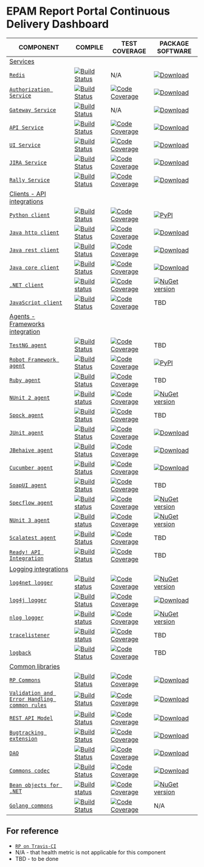# EPAM Report Portal Continuous Delivery Dashboard

| COMPONENT | COMPILE | TEST COVERAGE | PACKAGE SOFTWARE |
| ---       | ---     | ---                  | ---              |
| [Services](https://github.com/reportportal?utf8=%E2%9C%93&q=service-) ||||
| [`Redis`](https://github.com/reportportal/service-registry) | [![Build Status](https://travis-ci.org/reportportal/service-registry.svg?branch=master)](https://travis-ci.org/reportportal/service-registry)      | N/A | [![Download](https://api.bintray.com/packages/epam/reportportal/service-registry/images/download.svg)](https://bintray.com/epam/reportportal/service-registry/_latestVersion) |
| [`Authorization Service`](https://github.com/reportportal/service-authorization) | [![Build Status](https://travis-ci.org/reportportal/service-authorization.svg?branch=master)](https://travis-ci.org/reportportal/service-authorization) | [![Code Coverage](https://codecov.io/gh/reportportal/service-authorization/branch/master/graph/badge.svg)](https://codecov.io/gh/reportportal/service-authorization) | [![Download](https://api.bintray.com/packages/epam/reportportal/service-authorization/images/download.svg)](https://bintray.com/epam/reportportal/service-authorization/_latestVersion) |
| [`Gateway Service`](https://github.com/reportportal/service-gateway) | [![Build Status](https://travis-ci.org/reportportal/service-gateway.svg?branch=master)](https://travis-ci.org/reportportal/service-gateway) | N/A | [![Download](https://api.bintray.com/packages/epam/reportportal/service-gateway/images/download.svg)](https://bintray.com/epam/reportportal/service-gateway/_latestVersion) |
| [`API Service`](https://github.com/reportportal/service-api) | [![Build Status](https://travis-ci.org/reportportal/service-api.svg?branch=master)](https://travis-ci.org/reportportal/service-api) | [![Code Coverage](https://codecov.io/gh/reportportal/service-api/branch/master/graph/badge.svg)](https://codecov.io/gh/reportportal/service-api) | [![Download](https://api.bintray.com/packages/epam/reportportal/service-api/images/download.svg)](https://bintray.com/epam/reportportal/service-api/_latestVersion) |
| [`UI Service`](https://github.com/reportportal/service-ui)                            | [![Build Status](https://travis-ci.org/reportportal/service-ui.svg?branch=master)](https://travis-ci.org/reportportal/service-ui) | [![Code Coverage](https://codecov.io/gh/reportportal/service-ui/branch/master/graph/badge.svg)](https://codecov.io/gh/reportportal/service-ui) | [![Download](https://api.bintray.com/packages/epam/reportportal/service-ui/images/download.svg)](https://bintray.com/epam/reportportal/service-ui/_latestVersion) |
| [`JIRA Service`](https://github.com/reportportal/service-jira)                        | [![Build Status](https://travis-ci.org/reportportal/service-jira.svg?branch=master)](https://travis-ci.org/reportportal/service-jira) | [![Code Coverage](https://codecov.io/gh/reportportal/service-jira/branch/master/graph/badge.svg)](https://codecov.io/gh/reportportal/service-jira) | [![Download](https://api.bintray.com/packages/epam/reportportal/service-jira/images/download.svg)](https://bintray.com/epam/reportportal/service-jira/_latestVersion) |
| [`Rally Service`](https://github.com/reportportal/service-rally)                      | [![Build Status](https://travis-ci.org/reportportal/service-rally.svg?branch=master)](https://travis-ci.org/reportportal/service-rally) | [![Code Coverage](https://codecov.io/gh/reportportal/service-rally/branch/master/graph/badge.svg)](https://codecov.io/gh/reportportal/service-rally) | [![Download](https://api.bintray.com/packages/epam/reportportal/service-rally/images/download.svg)](https://bintray.com/epam/reportportal/service-rally/_latestVersion) |
| [Clients - API integrations](https://github.com/reportportal?utf8=%E2%9C%93&q=agent-) ||||
| [`Python client`](https://github.com/reportportal/client-Python)                      | [![Build Status](https://travis-ci.org/reportportal/client-Python.svg?branch=master)](https://travis-ci.org/reportportal/client-Python) | [![Code Coverage](https://codecov.io/gh/reportportal/client-python/branch/master/graph/badge.svg)](https://codecov.io/gh/reportportal/client-python) | [![PyPI](https://img.shields.io/pypi/v/reportportal-client.svg?maxAge=2592000)](https://pypi.python.org/pypi/reportportal-client) |
| [`Java http client`](https://github.com/reportportal/client-java-httpclient-repacked) | [![Build Status](https://travis-ci.org/reportportal/client-java-httpclient-repacked.svg?branch=master)](https://travis-ci.org/reportportal/client-java-httpclient-repacked) | [![Code Coverage](https://codecov.io/gh/reportportal/client-java-httpclient-repacked/branch/master/graph/badge.svg)](https://codecov.io/gh/reportportal/client-java-httpclient-repacked) | [![Download](https://api.bintray.com/packages/epam/reportportal/httpclient-repacked/images/download.svg)](https://bintray.com/epam/reportportal/httpclient-repacked/_latestVersion) |
| [`Java rest client`](https://github.com/reportportal/client-java-rest-core)           | [![Build Status](https://travis-ci.org/reportportal/client-java-rest-core.svg?branch=master)](https://travis-ci.org/reportportal/client-java-rest-core) | [![Code Coverage](https://codecov.io/gh/reportportal/client-java-rest-core/branch/master/graph/badge.svg)](https://codecov.io/gh/reportportal/client-java-rest-core) | [![Download](https://api.bintray.com/packages/epam/reportportal/rest-client-core/images/download.svg)](https://bintray.com/epam/reportportal/rest-client-core/_latestVersion) |
| [`Java core client`](https://github.com/reportportal/client-java-core)                | [![Build Status](https://travis-ci.org/reportportal/client-java-core.svg?branch=master)](https://travis-ci.org/reportportal/client-java-core) | [![Code Coverage](https://codecov.io/gh/reportportal/client-java-core/branch/master/graph/badge.svg)](https://codecov.io/gh/reportportal/client-java-core) | [![Download](https://api.bintray.com/packages/epam/reportportal/client-java-core/images/download.svg)](https://bintray.com/epam/reportportal/client-java-core/_latestVersion) |
| [`.NET client`](https://github.com/reportportal/client-net)                           | [![Build status](https://ci.appveyor.com/api/projects/status/thjw94949tm5lbw5?svg=true)](https://ci.appveyor.com/project/nvborisenko/client-net) | [![Code Coverage](https://codecov.io/gh/reportportal/client-net/branch/master/graph/badge.svg)](https://codecov.io/gh/reportportal/client-net) | [![NuGet version](https://badge.fury.io/nu/reportportal.client.svg)](https://badge.fury.io/nu/reportportal.client) |
| [`JavaScript client`](https://github.com/reportportal/client-javascript)              | [![Build Status](https://travis-ci.org/reportportal/client-javascript.svg?branch=master)](https://travis-ci.org/reportportal/client-javascript) | [![Code Coverage](https://codecov.io/gh/reportportal/client-javascript/branch/master/graph/badge.svg)](https://codecov.io/gh/reportportal/client-javascript) | TBD              |
| [Agents - Frameworks integration](https://github.com/reportportal?utf8=%E2%9C%93&q=agent-) ||||
| [`TestNG agent`](https://github.com/reportportal/agent-java-testNG)                   | [![Build Status](https://travis-ci.org/reportportal/agent-java-testNG.svg?branch=master)](https://travis-ci.org/reportportal/agent-java-testNG)| [![Code Coverage](https://codecov.io/gh/reportportal/agent-java-testNG/branch/master/graph/badge.svg)](https://codecov.io/gh/reportportal/agent-java-testNG) | TBD              |
| [`Robot Framework agent`](https://github.com/reportportal/agent-Python-RobotFramework) | [![Build Status](https://travis-ci.org/reportportal/agent-Python-RobotFramework.svg?branch=master)](https://travis-ci.org/reportportal/agent-Python-RobotFramework) | [![Code Coverage](https://codecov.io/gh/reportportal/agent-Python-RobotFramework/branch/master/graph/badge.svg)](https://codecov.io/gh/reportportal/agent-Python-RobotFramework) | [![PyPI](https://img.shields.io/pypi/v/robotframework-reportportal.svg?maxAge=2592000)](https://pypi.python.org/pypi/robotframework-reportportal) |
| [`Ruby agent`](https://github.com/reportportal/agent-ruby)                            | [![Build Status](https://travis-ci.org/reportportal/agent-ruby.svg?branch=master)](https://travis-ci.org/reportportal/agent-ruby) | [![Code Coverage](https://codecov.io/gh/reportportal/agent-ruby/branch/master/graph/badge.svg)](https://codecov.io/gh/reportportal/agent-ruby) | TBD              |
| [`NUnit 2 agent`](https://github.com/reportportal/agent-net-nunit2)                   | [![Build status](https://ci.appveyor.com/api/projects/status/tbxdsfppppv14dfn?svg=true)](https://ci.appveyor.com/project/nvborisenko/agent-net-nunit2) | [![Code Coverage](https://codecov.io/gh/reportportal/agent-net-nunit2/branch/master/graph/badge.svg)](https://codecov.io/gh/reportportal/agent-net-nunit2) |[![NuGet version](https://badge.fury.io/nu/reportportal.nunit.svg)](https://badge.fury.io/nu/reportportal.nunit) |
| [`Spock agent`](https://github.com/reportportal/agent-java-spock)                     | [![Build Status](https://travis-ci.org/reportportal/agent-java-spock.svg?branch=master)](https://travis-ci.org/reportportal/agent-java-spock) | [![Code Coverage](https://codecov.io/gh/reportportal/agent-java-spock/branch/master/graph/badge.svg)](https://codecov.io/gh/reportportal/agent-java-spock) | TBD              |
| [`JUnit agent`](https://github.com/reportportal/agent-java-junit)                     | [![Build Status](https://travis-ci.org/reportportal/agent-java-junit.svg?branch=master)](https://travis-ci.org/reportportal/agent-java-junit) | [![Code Coverage](https://codecov.io/gh/reportportal/agent-java-junit/branch/master/graph/badge.svg)](https://codecov.io/gh/reportportal/agent-java-junit) | [![Download](https://api.bintray.com/packages/epam/reportportal/agent-java-junit/images/download.svg) ](https://bintray.com/epam/reportportal/agent-java-junit/_latestVersion) |
| [`JBehaive agent`](https://github.com/reportportal/agent-java-jbehave)                | [![Build Status](https://travis-ci.org/reportportal/agent-java-jbehave.svg?branch=master)](https://travis-ci.org/reportportal/agent-java-jbehave) | [![Code Coverage](https://codecov.io/gh/reportportal/agent-java-jbehave/branch/master/graph/badge.svg)](https://codecov.io/gh/reportportal/agent-java-jbehave) | [![Download](https://api.bintray.com/packages/epam/reportportal/agent-java-jbehave/images/download.svg)](https://bintray.com/epam/reportportal/agent-java-jbehave/_latestVersion) |
| [`Cucumber agent`](https://github.com/reportportal/agent-java-cucumber)               | [![Build Status](https://travis-ci.org/reportportal/agent-java-cucumber.svg?branch=master)](https://travis-ci.org/reportportal/agent-java-cucumber) | [![Code Coverage](https://codecov.io/gh/reportportal/agent-java-cucumber/branch/master/graph/badge.svg)](https://codecov.io/gh/reportportal/agent-java-cucumber) | [ ![Download](https://api.bintray.com/packages/epam/reportportal/agent-java-cucumber/images/download.svg) ](https://bintray.com/epam/reportportal/agent-java-cucumber/_latestVersion) |
| [`SoapUI agent`](https://github.com/reportportal/agent-java-soapui)                   | [![Build Status](https://travis-ci.org/reportportal/agent-java-soapui.svg?branch=master)](https://travis-ci.org/reportportal/agent-java-soapui) | [![Code Coverage](https://codecov.io/gh/reportportal/agent-java-soapui/branch/master/graph/badge.svg)](https://codecov.io/gh/reportportal/agent-java-soapui) | TBD              |
| [`Specflow agent`](https://github.com/reportportal/agent-net-specflow)                | [![Build status](https://ci.appveyor.com/api/projects/status/k9gnrmlt3yo5gl4g?svg=true)](https://ci.appveyor.com/project/nvborisenko/agent-net-specflow) | [![Code Coverage](https://codecov.io/gh/reportportal/agent-net-specflow/branch/master/graph/badge.svg)](https://codecov.io/gh/reportportal/agent-net-specflow) | [![NuGet version](https://badge.fury.io/nu/reportportal.specflow.svg)](https://badge.fury.io/nu/reportportal.specflow) |
| [`NUnit 3 agent`](https://github.com/reportportal/agent-net-nunit)                    | [![Build status](https://ci.appveyor.com/api/projects/status/q4l1kw3xrbi79m7i/branch/master?svg=true)](https://ci.appveyor.com/project/nvborisenko/agent-net-nunit/branch/master) | [![Code Coverage](https://codecov.io/gh/reportportal/agent-net-nunit/branch/master/graph/badge.svg)](https://codecov.io/gh/reportportal/agent-net-nunit) | [![NuGet version](https://badge.fury.io/nu/reportportal.nunit.svg)](https://badge.fury.io/nu/reportportal.nunit) |
| [`Scalatest agent`](https://github.com/reportportal/agent-scala-scalatest)            | [![Build Status](https://travis-ci.org/reportportal/agent-scala-scalatest.svg?branch=master)](https://travis-ci.org/reportportal/agent-scala-scalatest) | [![Code Coverage](https://codecov.io/gh/reportportal/agent-scala-scalatest/branch/master/graph/badge.svg)](https://codecov.io/gh/reportportal/agent-scala-scalatest) | TBD              |
| [`Ready! API Integration`](https://github.com/reportportal/agent-readyapi)            | [![Build Status](https://travis-ci.org/reportportal/agent-readyapi.svg?branch=master)](https://travis-ci.org/reportportal/agent-readyapi) | [![Code Coverage](https://codecov.io/gh/reportportal/agent-readyapi/branch/master/graph/badge.svg)](https://codecov.io/gh/reportportal/agent-readyapi) | TBD              |
| [Logging integrations](https://github.com/reportportal?utf8=%E2%9C%93&q=logger-) ||||
| [`log4net logger`](https://github.com/reportportal/logger-net-log4net)                | [![Build status](https://ci.appveyor.com/api/projects/status/649dujaserywuchy?svg=true)](https://ci.appveyor.com/project/nvborisenko/logger-net-log4net) | [![Code Coverage](https://codecov.io/gh/reportportal/logger-net-log4net/branch/master/graph/badge.svg)](https://codecov.io/gh/reportportal/logger-net-log4net) | [![NuGet version](https://badge.fury.io/nu/reportportal.log4net.svg)](https://badge.fury.io/nu/reportportal.log4net) |
| [`log4j logger`](https://github.com/reportportal/logger-java-log4j)                   | [![Build Status](https://travis-ci.org/reportportal/logger-java-log4j.svg?branch=master)](https://travis-ci.org/reportportal/logger-java-log4j) | [![Code Coverage](https://codecov.io/gh/reportportal/logger-java-log4j/branch/master/graph/badge.svg)](https://codecov.io/gh/reportportal/logger-java-log4j) | [ ![Download](https://api.bintray.com/packages/epam/reportportal/logger-java-log4j/images/download.svg) ](https://bintray.com/epam/reportportal/logger-java-log4j/_latestVersion) |
| [`nlog logger`](https://github.com/reportportal/logger-net-nlog)                      | [![Build status](https://ci.appveyor.com/api/projects/status/99gs8ib4ucth6uj7?svg=true)](https://ci.appveyor.com/project/nvborisenko/logger-net-nlog) | [![Code Coverage](https://codecov.io/gh/reportportal/logger-net-nlog/branch/master/graph/badge.svg)](https://codecov.io/gh/reportportal/logger-net-nlog) | [![NuGet version](https://badge.fury.io/nu/reportportal.nlog.svg)](https://badge.fury.io/nu/reportportal.nlog) |
| [`tracelistener`](https://github.com/reportportal/logger-net-tracelistener)           | [![Build status](https://ci.appveyor.com/api/projects/status/jipm6r9qfbwlrwjm?svg=true)](https://ci.appveyor.com/project/nvborisenko/logger-net-tracelistener) | [![Code Coverage](https://codecov.io/gh/reportportal/logger-net-tracelistener/branch/master/graph/badge.svg)](https://codecov.io/gh/reportportal/logger-net-tracelistener) | TBD              |
| [`logback`](https://github.com/reportportal/logger-java-logback)                      | [![Build Status](https://travis-ci.org/reportportal/logger-java-logback.svg?branch=master)](https://travis-ci.org/reportportal/logger-java-logback) | [![Code Coverage](https://codecov.io/gh/reportportal/logger-java-logback/branch/master/graph/badge.svg)](https://codecov.io/gh/reportportal/logger-java-logback) | TBD              |
| [Common libraries](https://github.com/reportportal?utf8=%E2%9C%93&q=commons-) ||||
| [`RP Commons`](https://github.com/reportportal/commons)                               | [![Build Status](https://travis-ci.org/reportportal/commons.svg?branch=master)](https://travis-ci.org/reportportal/commons) | [![Code Coverage](https://codecov.io/gh/reportportal/commons/branch/master/graph/badge.svg)](https://codecov.io/gh/reportportal/commons)  | [![Download](https://api.bintray.com/packages/epam/reportportal/commons/images/download.svg) ](https://bintray.com/epam/reportportal/commons/_latestVersion) |
| [`Validation and Error Handling common rules`](https://github.com/reportportal/commons-rules) | [![Build Status](https://travis-ci.org/reportportal/commons-rules.svg?branch=master)](https://travis-ci.org/reportportal/commons-rules) | [![Code Coverage](https://codecov.io/gh/reportportal/commons-rules/branch/master/graph/badge.svg)](https://codecov.io/gh/reportportal/commons-rules)  | [![Download](https://api.bintray.com/packages/epam/reportportal/commons-rules/images/download.svg) ](https://bintray.com/epam/reportportal/commons-rules/_latestVersion) |
| [`REST API Model`](https://github.com/reportportal/commons-model)                     | [![Build Status](https://travis-ci.org/reportportal/commons-model.svg?branch=master)](https://travis-ci.org/reportportal/commons-model) | [![Code Coverage](https://codecov.io/gh/reportportal/commons-model/branch/master/graph/badge.svg)](https://codecov.io/gh/reportportal/commons-model)   | [![Download](https://api.bintray.com/packages/epam/reportportal/commons-model/images/download.svg) ](https://bintray.com/epam/reportportal/commons-model/_latestVersion) |
| [`Bugtracking extension`](https://github.com/reportportal/commons-bugtracking)        | [![Build Status](https://travis-ci.org/reportportal/commons-bugtracking.svg?branch=master)](https://travis-ci.org/reportportal/commons-bugtracking) | [![Code Coverage](https://codecov.io/gh/reportportal/commons-bugtracking/branch/master/graph/badge.svg)](https://codecov.io/gh/reportportal/commons-bugtracking) | [![Download](https://api.bintray.com/packages/epam/reportportal/commons-bugtracking/images/download.svg) ](https://bintray.com/epam/reportportal/commons-bugtracking/_latestVersion) |
| [`DAO`](https://github.com/reportportal/commons-dao)                                  | [![Build Status](https://travis-ci.org/reportportal/commons-dao.svg?branch=master)](https://travis-ci.org/reportportal/commons-dao) | [![Code Coverage](https://codecov.io/gh/reportportal/commons-dao/branch/master/graph/badge.svg)](https://codecov.io/gh/reportportal/commons-dao) | [ ![Download](https://api.bintray.com/packages/epam/reportportal/commons-dao/images/download.svg) ](https://bintray.com/epam/reportportal/commons-dao/_latestVersion) |
| [`Commons codec`](https://github.com/reportportal/commons-codec-repacked)             | [![Build Status](https://travis-ci.org/reportportal/commons-codec-repacked.svg?branch=master)](https://travis-ci.org/reportportal/commons-codec-repacked)| [![Code Coverage](https://codecov.io/gh/reportportal/commons-codec-repacked/branch/master/graph/badge.svg)](https://codecov.io/gh/reportportal/commons-coded-repacked) |[![Download](https://api.bintray.com/packages/epam/reportportal/commons-codec-repacked/images/download.svg) ](https://bintray.com/epam/reportportal/commons-codec-repacked/_latestVersion) |
| [`Bean objects for .NET`](https://github.com/reportportal/commons-net)                | [![Build status](https://ci.appveyor.com/api/projects/status/al55r7ou2wkx67pj?svg=true)](https://ci.appveyor.com/project/nvborisenko/commons-net) | [![Code Coverage](https://codecov.io/gh/reportportal/commons-net/branch/master/graph/badge.svg)](https://codecov.io/gh/reportportal/commons-net) |[![NuGet version](https://badge.fury.io/nu/reportportal.shared.svg)](https://badge.fury.io/nu/reportportal.shared) |
| [`Golang commons`](https://github.com/reportportal/commons-go)                               | [![Build Status](https://travis-ci.org/reportportal/commons.svg?branch=master)](https://travis-ci.org/reportportal/commons-go) | [![Code Coverage](https://codecov.io/gh/reportportal/commons-go/branch/master/graph/badge.svg)](https://codecov.io/gh/reportportal/commons-go)  | N/A |


## For reference
* [`RP on Travis-CI`](https://travis-ci.org/reportportal/)
* N/A - that health metric is not applicable for this component
* TBD - to be done

